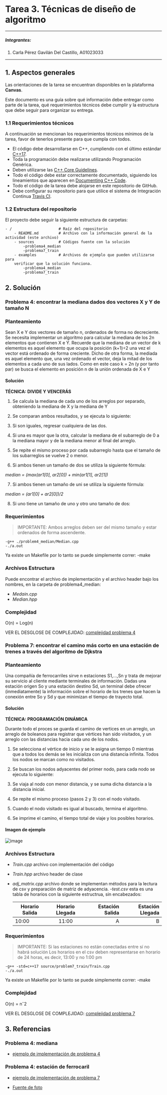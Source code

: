 # Tarea 3. Técnicas de diseño de algoritmo

---

##### Integrantes:
1. Carla Pérez Gavilán Del Castillo, A01023033

---
## 1. Aspectos generales

Las orientaciones de la tarea se encuentran disponibles en la plataforma **Canvas**.

Este documento es una guía sobre qué información debe entregar como parte de la tarea, qué requerimientos técnicos debe cumplir y la estructura que debe seguir para organizar su entrega.


### 1.1 Requerimientos técnicos

A continuación se mencionan los requerimientos técnicos mínimos de la tarea, favor de tenerlos presente para que cumpla con todos.

* El código debe desarrollarse en C++, cumpliendo con el último estándar [C++17](https://isocpp.org/std/the-standard).
* Toda la programación debe realizarse utilizando Programación Genérica.
* Deben utilizarse las [C++ Core Guidelines](https://github.com/isocpp/CppCoreGuidelines/blob/master/CppCoreGuidelines.md).
* Todo el código debe estar correctamente documentado, siguiendo los lineamientos que aparecen en [Documenting C++ Code](https://developer.lsst.io/cpp/api-docs.html).
* Todo el código de la tarea debe alojarse en este repositorio de GitHub.
* Debe configurar su repositorio para que utilice el sistema de Integración Continua [Travis CI](https://travis-ci.org/).

### 1.2 Estructura del repositorio

El proyecto debe seguir la siguiente estructura de carpetas:
```
- / 			        # Raíz del repositorio
    - README.md			# Archivo con la información general de la actividad (este archivo)
    - sources  			# Códigos fuente con la solución
        -problema4_median
        -problema7_train
    - examples			# Archivos de ejemplo que pueden utilizarse para 
    verificar que la solución funciona.
        -problema4_median
        -problema7_train
```

## 2. Solución

### Problema 4: encontrar la mediana dados dos vectores X y Y de tamaño N

### Planteamiento

Sean X e Y dos vectores de tamaño n, ordenados de forma no decreciente. Se necesita implementar un algoritmo para calcular la mediana de los 2n elementos que contienen X e Y. Recuerde que la mediana de un vector de k elementos es aquel elemento que ocupa la posición (k+1)÷2 una vez el vector está ordenado de forma creciente. Dicho de otra forma, la mediada es aquel elemento que, una vez ordenado el vector, deja la mitad de los elementos a cada uno de sus lados. Como en este caso k = 2n (y por tanto par) se busca el elemento en posición n de la unión ordenada de X e Y

#### Solución

**TÉCNICA: DIVIDE Y VENCERÁS**

1. Se calcula la mediana de cada uno de los arreglos por separado, obteniendo la mediana de X y la mediana de Y

2. Se comparan ambos resultados, y se ejecuta lo siguiente: 

3. Si son iguales, regresar cualquiera de las dos. 

4. Si una es mayor que la otra, calcular la mediana de el subarreglo de 0 a la mediana mayor y de la mediana menor al final del arreglo. 

5. Se repite el mismo proceso por cada subarreglo hasta que el tamaño de los subarreglos se vuelve 2 o menor. 

6. Si ambos tienen un tamaño de dos se utiliza la siguiente fórmula: 

*median = (max(ar1[0], ar2[0]) + min(ar1[1], ar2[1])*

7. Si ambos tienen un tamaño de uni se utiliza la siguiente fórmula: 

*median = (ar1[0] + ar2[0])/2*

8. Si uno tiene un tamaño de uno y otro uno tamaño de dos:

### Requerimientos

> IMPORTANTE: Ambos arreglos deben ser del mismo tamaño y estar ordenados de forma ascendente. 

	-g++ ./problem4_median/Median.cpp
	-./a.out

Ya existe un Makefile por lo tanto se puede simplemente correr:
    -make

### Archivos Estructura 

Puede encontrar el archivo de implementación y el archivo header bajo los nombres, en la carpeta de problema4_median: 
- *Medain.cpp*
- *Median.hpp*

### Complejidad 
O(n) = Log(n)

VER EL DESGLOSE DE COMPLEJIDAD: 
[complejidad problema 4](./sources/problem4_median/Complejidad_4.pdf)


### Problema 7: encontrar el camino más corto en una estación de trenes a través del algoritmo de Djkstra

### Planteamiento
Una compañía de ferrocarriles sirve n estaciones S1,...,Sn y trata de mejorar su servicio al cliente mediante terminales de información. Dadas una estación origen So y una estación destino Sd, un terminal debe ofrecer (inmediatamente) la información sobre el horario de los trenes que hacen la conexión entre So y Sd y que minimizan el tiempo de trayecto total.

#### Solución

**TÉCNICA: PROGRAMACIÓN DINÁMICA**

Durante todo el proces se guarda el camino de vertices en un arreglo, un arreglo de boleanos para registrar que vértices han sido visitados, y un arreglo con las distancias hacia cada uno de los nodos. 

1. Se selecciona el vértice de inicio y se le asigna un tiempo 0 mientras que a todos los demás se les inicializa con una distancia infinita. Todos los nodos se marcan como no visitados. 

2. Se buscan los nodos adyacentes del primer nodo, para cada nodo se ejecuta lo siguiente: 

3. Se viaja al nodo con menor distancia, y se suma dicha distancia a la distancia inicial. 

5. Se repite el mismo proceso (pasos 2 y 3) con el nodo visitado. 

6. Cuando el nodo visitado es igual al buscado, termina el algoritmo. 

7. Se imprime el camino, el tiempo total de viaje y los posibles horarios.

#### Imagen de ejemplo

![image](algorithm.jpg)


### Archivos Estructura 

- *Train.cpp* archivo con implementación del código
- *Train.hpp* archivo header de clase
- *adj_matrix.cpp* archivo donde se implementan métodos para la lectura de csv y preparación de matriz de adyacencia. 
-*test.csv* esta es una tabla de horarios con la siguiente estructrua, sin encabezados:


    | Horario Salida    | Horario Llegada  | Estación Salida  | Estación Llegada|
    | ------------------|:----------------:| ----------------:|----------------:|
    | 10:00             |11:00             | A                | B               |
### Requerimientos

> IMPORTANTE: 
    Si las estaciones no están conectadas entre sí no habrá solución 
    Los horarios en el csv deben representarse en horario de 24 horas, es decir, 13:00 y no 1:00 pm

	-g++ -std=c++17 source/problem7_train/Train.cpp
	-./a.out

Ya existe un Makefile por lo tanto se puede simplemente correr:
    -make

### Complejidad 
O(n) = nˆ2

VER EL DESGLOSE DE COMPLEJIDAD: 
[complejidad problema 7](./sources/problem7_train/Complejidad_7.pdf)


## 3. Referencias

### Problema 4: mediana

* [ejemplo de implementación de problema 4](https://www.geeksforgeeks.org/median-of-two-sorted-arrays/)

### Problema 4: estación de ferrocaril 

* [ejemplo de implementación de problema 7](https://www.geeksforgeeks.org/printing-paths-dijkstras-shortest-path-algorithm/)

* [Fuente de foto](https://www.programiz.com/dsa/dijkstra-algorithm)




